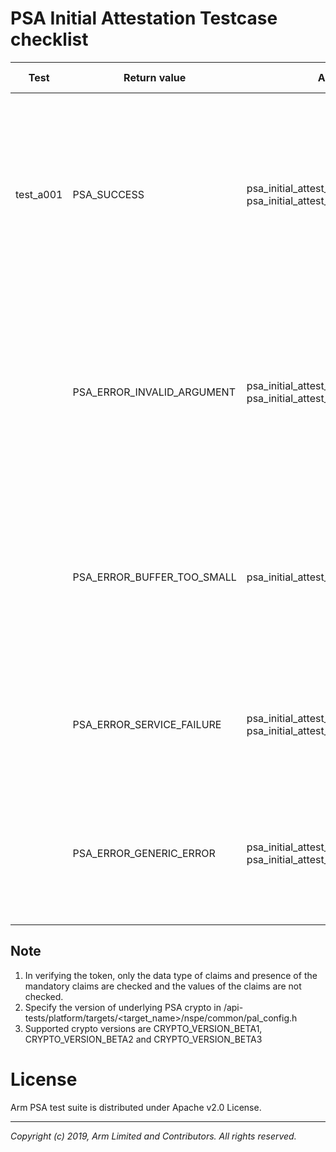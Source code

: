 # PSA Initial Attestation Testcase checklist

| Test      | Return value                         | API                                                               | Test Algorithm                                                                                                                                                  | Test Cases                                                                                                                                                                                             |
|-----------|--------------------------------------|-------------------------------------------------------------------|-----------------------------------------------------------------------------------------------------------------------------------------------------------------|-------------------------------------------------------------------------------------------------------------------------------------------------------------------------------------------------------|
| test_a001 | PSA_SUCCESS               | psa_initial_attest_get_token()<br />psa_initial_attest_get_token_size() | 1. Provide correct inputs to API with described challenge sizes  <br />2. Expect API to return this define as return value each time  <br />3. Verify the token | 1. Challenge_size = 32 <br />2. Challenge_size = 48 <br />3. Challenge_size = 64                                                                                                         |
|           | PSA_ERROR_INVALID_ARGUMENT         | psa_initial_attest_get_token()<br />psa_initial_attest_get_token_size() | 1. Provide described challenge sizes to the API along with other valid parameters <br />2. Expect API to return this define as return value each time           | 1. Challenge_size is zero <br />2. Invalid challenge size between 0 and 32 <br />3. Invalid challenge size between 32 and 64  <br />4. Challenge_size is greater than MAX_CHALLENGE_SIZE |
|           | PSA_ERROR_BUFFER_TOO_SMALL | psa_initial_attest_get_token()                                    | 1. Provide described taken size to the API along with other valid parameters <br />2. Expect API to return this define as return value each time                | 1. Token_size as zero<br />2. Token_size less than challenge size                                                                                                                                         |
|           | PSA_ERROR_SERVICE_FAILURE           | psa_initial_attest_get_token()<br />psa_initial_attest_get_token_size() | Can't simulate. Test can't generate stimulus where attestation initialisation fails                                                                             |                                                                                                                                                                                                       |
|           | PSA_ERROR_GENERIC_ERROR               | psa_initial_attest_get_token()<br />psa_initial_attest_get_token_size() | Can't simulate. Test can't generate stimulus where unexpected error happened during API operation                                                               |                                                                                                                                                                                                       |

## Note

1. In verifying the token, only the data type of claims and presence of the mandatory claims are checked and the values of the claims are not checked. <br />
2. Specify the version of underlying PSA crypto in  <psa-arch-tests>/api-tests/platform/targets/<target_name>/nspe/common/pal_config.h <br />
3. Supported crypto versions are CRYPTO_VERSION_BETA1, CRYPTO_VERSION_BETA2 and CRYPTO_VERSION_BETA3

# License
Arm PSA test suite is distributed under Apache v2.0 License.

--------------

*Copyright (c) 2019, Arm Limited and Contributors. All rights reserved.*

